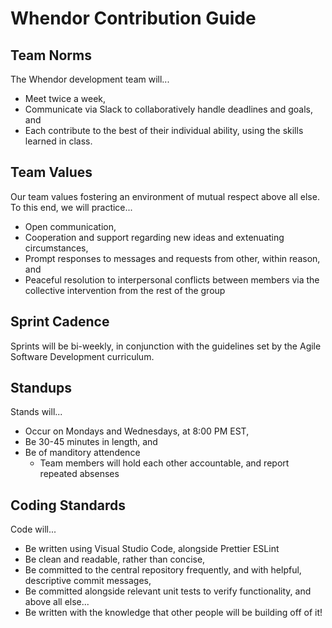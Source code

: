 # Whendor Contribution Guide

## Team Norms

The Whendor development team will...
 - Meet twice a week,
 - Communicate via Slack to collaboratively handle deadlines and goals, and
 - Each contribute to the best of their individual ability, using the skills learned in class.

## Team Values

Our team values fostering an environment of mutual respect above all else. To this end, we will practice...
 - Open communication,
 - Cooperation and support regarding new ideas and extenuating circumstances, 
 - Prompt responses to messages and requests from other, within reason, and
 - Peaceful resolution to interpersonal conflicts between members via the collective intervention from the rest of the group
 
 ## Sprint Cadence
 
 Sprints will be bi-weekly, in conjunction with the guidelines set by the Agile Software Development curriculum.
 
 ## Standups
 
 Stands will...
  - Occur on Mondays and Wednesdays, at 8:00 PM EST,
  - Be 30-45 minutes in length, and
  - Be of manditory attendence
      - Team members will hold each other accountable, and report repeated absenses

## Coding Standards

Code will...
 - Be written using Visual Studio Code, alongside Prettier ESLint
 - Be clean and readable, rather than concise,
 - Be committed to the central repository frequently, and with helpful, descriptive commit messages,
 - Be committed alongside relevant unit tests to verify functionality, and above all else...
 - Be written with the knowledge that other people will be building off of it!
